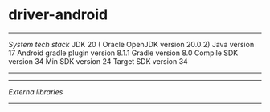 # driver-android
********************************************************************

  *System tech stack*
    JDK 20 ( Oracle OpenJDK version 20.0.2)
    Java version 17
    Android gradle plugin version
    8.1.1
    Gradle version
    8.0
    Compile SDK version 34
    Min SDK version 24
    Target SDK version 34
********************************************************************

********************************************************************
  *Externa libraries*


********************************************************************
